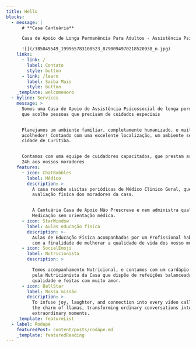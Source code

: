 ```yaml
---
title: Hello
blocks:
  - message: |
      # **Casa Cantuária**

      Casa de Apoio de Longa Permanência Para Adultos - Assistência Psicossocial

      ![](/385049549_199965783108523_8790094970218520938_n.jpg)
    links:
      - link: /
        label: Contato
        style: button
      - link: /learn
        label: Saiba Mais
        style: button
    _template: welcomeHero
  - byline: Services
    message: >
      Somos uma Casa de Apoio de Assistência Psicossocial de longa permanência
      que acolhe pessoas que precisam de cuidados especiais


      Planejamos um ambiente familiar, completamente humanizado, e muito
      acolhedor! Contando com uma excelente localização, um ambiente seguro, na
      cidade de Curitiba.


      Contamos com uma equipe de cuidadores capacitados, que prestam assistência
      24h aos nossos moradores
    features:
      - icon: ChatBubbles
        label: Médico
        description: >-
          A casa recebe visitas periódicas de Médico Clinico Geral, que faz uma
          avaliação física dos moradores da casa. 


          A Cantuária Casa de Apoio Não Prescreve e nem administra qualquer
          Medicação sem orientação médica.
      - icon: StarWindow
        label: Aulas educação física
        description: >-
          Aulas de Educação Física acompanhadas por um Profissional habilitado,
          com a finalidade de melhorar a qualidade de vida dos nosso moradores.
      - icon: SocialEmoji
        label: Nutricionista
        description: >

          Temos acompanhamento Nutricional, e contamos com um cardápio elaborado
          pela Nutricionista da Casa que dispõe de refeições balanceadas, de
          qualidade e feitas com muito amor.
      - icon: BallStar
        label: Nossa missão
        description: >-
          To infuse joy, laughter, and connection into every video call through
          the charm of llamas, transforming ordinary conversations into
          extraordinary moments.
    _template: featureList
  - label: Rodapé
    featuredPost: content/posts/rodape.md
    _template: featuredReading
---
```


